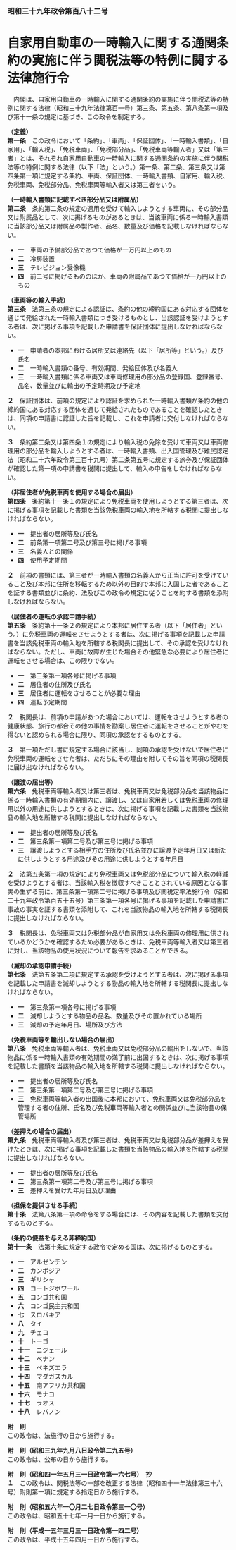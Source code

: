 ### 昭和三十九年政令第百八十二号  
# 自家用自動車の一時輸入に関する通関条約の実施に伴う関税法等の特例に関する法律施行令  
　内閣は、自家用自動車の一時輸入に関する通関条約の実施に伴う関税法等の特例に関する法律（昭和三十九年法律第百一号）第三条、第五条、第八条第一項及び第十一条の規定に基づき、この政令を制定する。  
  
**（定義）**  
**第一条**　この政令において「条約」、「車両」、「保証団体」、「一時輸入書類」、「自家用」、「輸入税」、「免税車両」、「免税部分品」、「免税車両等輸入者」又は「第三者」とは、それぞれ自家用自動車の一時輸入に関する通関条約の実施に伴う関税法等の特例に関する法律（以下「法」という。）第一条、第二条、第三条又は第四条第一項に規定する条約、車両、保証団体、一時輸入書類、自家用、輸入税、免税車両、免税部分品、免税車両等輸入者又は第三者をいう。  
  
**（一時輸入書類に記載すべき部分品又は附属品）**  
**第二条**　条約第二条の規定の適用を受けて輸入しようとする車両に、その部分品又は附属品として、次に掲げるものがあるときは、当該車両に係る一時輸入書類に当該部分品又は附属品の製作者、品名、数量及び価格を記載しなければならない。  
* **一**　車両の予備部分品であつて価格が一万円以上のもの  
* **二**　冷房装置  
* **三**　テレビジョン受像機  
* **四**　前二号に掲げるもののほか、車両の附属品であつて価格が一万円以上のもの  
  
**（車両等の輸入手続）**  
**第三条**　法第三条の規定による認証は、条約の他の締約国にある対応する団体を通じて発給された一時輸入書類につき受けるものとし、当該認証を受けようとする者は、次に掲げる事項を記載した申請書を保証団体に提出しなければならない。  
* **一**　申請者の本邦における居所又は連絡先（以下「居所等」という。）及び氏名  
* **二**　一時輸入書類の番号、有効期間、発給団体及び名義人  
* **三**　一時輸入書類に係る車両又は車両修理用の部分品の登録国、登録番号、品名、数量並びに輸出の予定時期及び予定地  
  
**２**　保証団体は、前項の規定により認証を求められた一時輸入書類が条約の他の締約国にある対応する団体を通じて発給されたものであることを確認したときは、同項の申請書に認証した旨を記載し、これを申請者に交付しなければならない。  
  
**３**　条約第二条又は第四条１の規定により輸入税の免除を受けて車両又は車両修理用の部分品を輸入しようとする者は、一時輸入書類、出入国管理及び難民認定法（昭和二十六年政令第三百十九号）第二条第五号に規定する旅券及び保証団体が確認した第一項の申請書を税関に提出して、輸入の申告をしなければならない。  
  
**（非居住者が免税車両を使用する場合の届出）**  
**第四条**　条約第十一条１の規定により免税車両を使用しようとする第三者は、次に掲げる事項を記載した書類を当該免税車両の輸入地を所轄する税関に提出しなければならない。  
* **一**　提出者の居所等及び氏名  
* **二**　前条第一項第二号及び第三号に掲げる事項  
* **三**　名義人との関係  
* **四**　使用予定期間  
  
**２**　前項の書類には、第三者が一時輸入書類の名義人から正当に許可を受けていること及び本邦に住所を移転するため以外の目的で本邦に入国した者であることを証する書類並びに条約、法及びこの政令の規定に従うことを約する書類を添附しなければならない。  
  
**（居住者の運転の承認申請手続）**  
**第五条**　条約第十一条２の規定により本邦に居住する者（以下「居住者」という。）に免税車両の運転をさせようとする者は、次に掲げる事項を記載した申請書を当該免税車両の輸入地を所轄する税関長に提出して、その承認を受けなければならない。ただし、車両に故障が生じた場合その他緊急な必要により居住者に運転をさせる場合は、この限りでない。  
* **一**　第三条第一項各号に掲げる事項  
* **二**　居住者の住所及び氏名  
* **三**　居住者に運転をさせることが必要な理由  
* **四**　運転予定期間  
  
**２**　税関長は、前項の申請があつた場合においては、運転をさせようとする者の健康状態、旅行の都合その他の事情を勘案し居住者に運転をさせることがやむを得ないと認められる場合に限り、同項の承認をするものとする。  
  
**３**　第一項ただし書に規定する場合に該当し、同項の承認を受けないで居住者に免税車両の運転をさせた者は、ただちにその理由を附してその旨を同項の税関長に届け出なければならない。  
  
**（譲渡の届出等）**  
**第六条**　免税車両等輸入者又は第三者は、免税車両又は免税部分品を当該物品に係る一時輸入書類の有効期間内に、譲渡し、又は自家用若しくは免税車両の修理用以外の用途に供しようとするときは、次に掲げる事項を記載した書類を当該物品の輸入地を所轄する税関に提出しなければならない。  
* **一**　提出者の居所等及び氏名  
* **二**　第三条第一項第二号及び第三号に掲げる事項  
* **三**　譲渡しようとする相手方の住所及び氏名並びに譲渡予定年月日又は新たに供しようとする用途及びその用途に供しようとする年月日  
  
**２**　法第五条第一項の規定により免税車両又は免税部分品について輸入税の軽減を受けようとする者は、当該輸入税を徴収すべきこととされている原因となる事実の生ずる前に、第三条第一項第二号に掲げる事項及び関税定率法施行令（昭和二十九年政令第百五十五号）第三条第一項各号に掲げる事項を記載した申請書に事故の事実を証する書類を添附して、これを当該物品の輸入地を所轄する税関長に提出しなければならない。  
  
**３**　税関長は、免税車両又は免税部分品が自家用又は免税車両の修理用に供されているかどうかを確認するため必要があるときは、免税車両等輸入者又は第三者に対し、当該物品の使用状況について報告を求めることができる。  
  
**（滅却の承認申請手続）**  
**第七条**　法第五条第二項に規定する承認を受けようとする者は、次に掲げる事項を記載した申請書を滅却しようとする物品の輸入地を所轄する税関長に提出しなければならない。  
* **一**　第三条第一項各号に掲げる事項  
* **二**　滅却しようとする物品の品名、数量及びその置かれている場所  
* **三**　滅却の予定年月日、場所及び方法  
  
**（免税車両等を輸出しない場合の届出）**  
**第八条**　免税車両等輸入者は、免税車両又は免税部分品の輸出をしないで、当該物品に係る一時輸入書類の有効期間の満了前に出国するときは、次に掲げる事項を記載した書類を当該物品の輸入地を所轄する税関に提出しなければならない。  
* **一**　提出者の居所等及び氏名  
* **二**　第三条第一項第二号及び第三号に掲げる事項  
* **三**　免税車両等輸入者の出国後に本邦において、免税車両又は免税部分品を管理する者の住所、氏名及び免税車両等輸入者との関係並びに当該物品の保管場所  
  
**（差押えの場合の届出）**  
**第九条**　免税車両等輸入者及び第三者は、免税車両又は免税部分品が差押えを受けたときは、次に掲げる事項を記載した書類を当該物品の輸入地を所轄する税関に提出しなければならない。  
* **一**　提出者の居所等及び氏名  
* **二**　第三条第一項第二号及び第三号に掲げる事項  
* **三**　差押えを受けた年月日及び理由  
  
**（担保を提供させる手続）**  
**第十条**　法第八条第一項の命令をする場合には、その内容を記載した書類を交付するものとする。  
  
**（条約の便益を与える非締約国）**  
**第十一条**　法第十条に規定する政令で定める国は、次に掲げるものとする。  
* **一**　アルゼンチン  
* **二**　カンボジア  
* **三**　ギリシャ  
* **四**　コートジボワール  
* **五**　コンゴ共和国  
* **六**　コンゴ民主共和国  
* **七**　スロバキア  
* **八**　タイ  
* **九**　チェコ  
* **十**　トーゴ  
* **十一**　ニジェール  
* **十二**　ベナン  
* **十三**　ベネズエラ  
* **十四**　マダガスカル  
* **十五**　南アフリカ共和国  
* **十六**　モナコ  
* **十七**　ラオス  
* **十八**　レバノン  
  
**附　則**  
この政令は、法施行の日から施行する。  
  
**附　則（昭和三九年九月八日政令第二九五号）**  
この政令は、公布の日から施行する。  
  
**附　則（昭和四一年五月三一日政令第一六七号）　抄**  
**１**　この政令は、関税法等の一部を改正する法律（昭和四十一年法律第三十六号）附則第一項に規定する指定日から施行する。  
  
**附　則（昭和五六年一〇月二七日政令第三一〇号）**  
この政令は、昭和五十七年一月一日から施行する。  
  
**附　則（平成一五年三月三一日政令第一四二号）**  
この政令は、平成十五年四月一日から施行する。  
  
